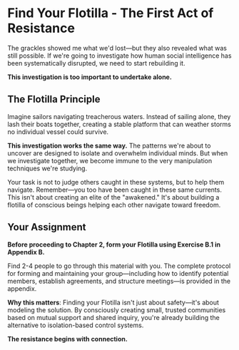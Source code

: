 # Find Your Flotilla - The First Act of Resistance

The grackles showed me what we'd lost—but they also revealed what was still possible. If we're going to investigate how human social intelligence has been systematically disrupted, we need to start rebuilding it.

**This investigation is too important to undertake alone.**

## The Flotilla Principle

Imagine sailors navigating treacherous waters. Instead of sailing alone, they lash their boats together, creating a stable platform that can weather storms no individual vessel could survive.

**This investigation works the same way.** The patterns we're about to uncover are designed to isolate and overwhelm individual minds. But when we investigate together, we become immune to the very manipulation techniques we're studying.

Your task is not to judge others caught in these systems, but to help them navigate. Remember—you too have been caught in these same currents. This isn't about creating an elite of the "awakened." It's about building a flotilla of conscious beings helping each other navigate toward freedom.

## Your Assignment

**Before proceeding to Chapter 2, form your Flotilla using Exercise B.1 in Appendix B.**

Find 2-4 people to go through this material with you. The complete protocol for forming and maintaining your group—including how to identify potential members, establish agreements, and structure meetings—is provided in the appendix.

**Why this matters**: Finding your Flotilla isn't just about safety—it's about modeling the solution. By consciously creating small, trusted communities based on mutual support and shared inquiry, you're already building the alternative to isolation-based control systems.

**The resistance begins with connection.**
